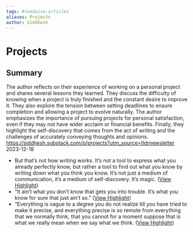 ```yaml
---
tags: #readwise-articles
aliases: Projects
author: Siddhesh
---
```

# Projects

## Summary
The author reflects on their experience of working on a personal project and shares several lessons they learned. They discuss the difficulty of knowing when a project is truly finished and the constant desire to improve it. They also explore the tension between setting deadlines to ensure completion and allowing a project to evolve naturally. The author emphasizes the importance of pursuing projects for personal satisfaction, even if they may not have wider acclaim or financial benefits. Finally, they highlight the self-discovery that comes from the act of writing and the challenges of accurately conveying thoughts and opinions.
https://siddhesh.substack.com/p/projects?utm_source=tldrnewsletter
2023-12-18

- But that’s not how writing works. It’s not a tool to express what you already perfectly know, but rather a tool to find out what you know by writing down what you think you know. It’s not just a medium of communication, it’s a medium of self-discovery. It’s magic. ([View Highlight](https://read.readwise.io/read/01hjhdg00hcj9g0jw2xjz8t9he))
- “It ain’t what you don’t know that gets you into trouble. It’s what you know for sure that just ain’t so.” ([View Highlight](https://read.readwise.io/read/01hjhdk6sckycjjv42qx52rkjk))
- “Everything is vague to a degree you do not realize till you have tried to make it precise, and everything precise is so remote from everything that we normally think, that you cannot for a moment suppose that is what we really mean when we say what we think. ([View Highlight](https://read.readwise.io/read/01hjhdktk14jbync68h99g20vq))
